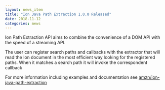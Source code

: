 ```yaml
---
layout: news_item
title: "Ion Java Path Extraction 1.0.0 Released"
date: 2018-11-12
categories: news
---
```

Ion Path Extraction API aims to combine the convenience of a DOM API with the speed of a streaming API.

The user can register search paths and callbacks with the extractor that will read the Ion document in
the most efficient way looking for the registered paths. When it matches a search path it will invoke
the correspondent callback

For more information including examples and documentation see [amzn/ion-java-path-extraction](https://github.com/amzn/ion-java-path-extraction)

